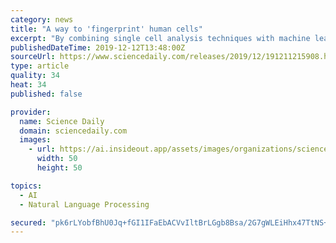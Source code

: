 ```yaml
---
category: news
title: "A way to 'fingerprint' human cells"
excerpt: "By combining single cell analysis techniques with machine learning algorithms ... and may uncover diseased cells that are outside the scope of current medical diagnostics. Translation to patients Thanks to advanced single cell sequencing methods ..."
publishedDateTime: 2019-12-12T13:48:00Z
sourceUrl: https://www.sciencedaily.com/releases/2019/12/191211215908.htm
type: article
quality: 34
heat: 34
published: false

provider:
  name: Science Daily
  domain: sciencedaily.com
  images:
    - url: https://ai.insideout.app/assets/images/organizations/sciencedaily.com-50x50.jpg
      width: 50
      height: 50

topics:
  - AI
  - Natural Language Processing

secured: "pk6rLYobfBhU0Jq+fGI1IFaEbACVvIltBrLGgb8Bsa/2G7gWLEiHhx47TtNS+ftGFcyGNmK44ajGgdO0flkWw//ehcQPhurLS8qSVwQ1ue2JoAURTx6vEfQTVcWIKYEKYeWnwx5IbC1THdOBsTe/E1P309+steRBcFAQvKxo6npqvrMM5J2nRJqXkfXveUFWMvW8TFW2oxVDR2X5IPqQj9bEada9u6iTLllJ4Z4PxN/psGMfVY5SxIerwyPlk/1i4sa4gSENylJfCuCQa+IqfQ==;A7YstJWQ/UMjTTzMWjjPNA=="
---
```


